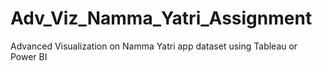 # Adv_Viz_Namma_Yatri_Assignment
Advanced Visualization on Namma Yatri app dataset using Tableau or Power BI
